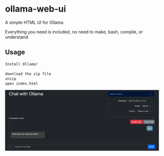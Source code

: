 # ollama-web-ui

A simple HTML UI for Ollama

Everything you need is included, no need to make, bash, compile, or understand

## Usage

```
Install Ollama!

download the zip file
unzip
open index.html
```

![screenshot](/screenshot.png?raw=true)
